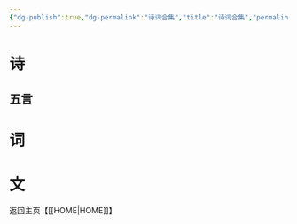 ```yaml
---
{"dg-publish":true,"dg-permalink":"诗词合集","title":"诗词合集","permalink":"/诗词合集/","dgPassFrontmatter":true}
---
```


# 诗
## 五言
# 词
# 文
返回主页【[[HOME\|HOME]]】